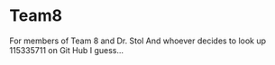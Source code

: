 # Team8
For members of Team 8 and Dr. Stol
And whoever decides to look up 115335711 on Git Hub I guess...
